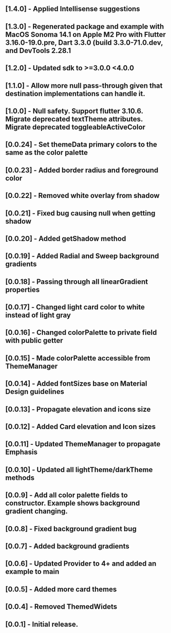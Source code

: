 ## [1.4.0]  - Applied Intellisense suggestions
## [1.3.0]  - Regenerated package and example with MacOS Sonoma 14.1 on Apple M2 Pro with Flutter 3.16.0-19.0.pre, Dart 3.3.0 (build 3.3.0-71.0.dev, and DevTools 2.28.1
## [1.2.0] - Updated sdk to >=3.0.0 <4.0.0
## [1.1.0] - Allow more null pass-through given that destination implementations can handle it.
## [1.0.0]  - Null safety. Support flutter 3.10.6. Migrate deprecated textTheme attributes. Migrate deprecated toggleableActiveColor
## [0.0.24] - Set themeData primary colors to the same as the color palette
## [0.0.23] - Added border radius and foreground color
## [0.0.22] - Removed white overlay from shadow
## [0.0.21] - Fixed bug causing null when getting shadow
## [0.0.20] - Added getShadow method
## [0.0.19] - Added Radial and Sweep background gradients
## [0.0.18] - Passing through all linearGradient properties
## [0.0.17] - Changed light card color to white instead of light gray
## [0.0.16] - Changed colorPalette to private field with public getter
## [0.0.15] - Made colorPalette accessible from ThemeManager
## [0.0.14] - Added fontSizes base on Material Design guidelines
## [0.0.13] - Propagate elevation and icons size
## [0.0.12] - Added Card elevation and Icon sizes
## [0.0.11] - Updated ThemeManager to propagate Emphasis
## [0.0.10] - Updated all lightTheme/darkTheme methods
## [0.0.9] - Add all color palette fields to constructor. Example shows background gradient changing.
## [0.0.8] - Fixed background gradient bug
## [0.0.7] - Added background gradients
## [0.0.6] - Updated Provider to 4+ and added an example to main
## [0.0.5] - Added more card themes
## [0.0.4] - Removed ThemedWidets
## [0.0.1] - Initial release.
